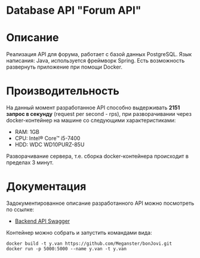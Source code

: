 # Database API "Forum API"

# Описание
Реализация API для форума, работает с базой данных PostgreSQL. Язык написания: Java, используется фреймворк Spring. Есть возможность развернуть приложение при помощи Docker.

# Производительность
На данный момент разработанное API способно выдерживать **2151 запрос в секунду** (request per second - rps), при разворачивании через docker-контейнер на машине со следующими характеристиками:
- RAM: 1GB
- CPU: Intel® Core™ i5-7400
- HDD: WDC WD10PURZ-85U  
    
Разворачивание сервера, т.е. сборка docker-контейнера происходит в пределах 3 минут.

# Документация
Задокументированное описание разработанного API можно посмотреть по ссылке:  
- [Backend API Swagger](https://app.swaggerhub.com/apis/Meganster/Database_API_Forum/1.0.0)

Контейнер можно собрать и запустить командами вида:
```
docker build -t y.van https://github.com/Meganster/bonJovi.git
docker run -p 5000:5000 --name y.van -t y.van
```
